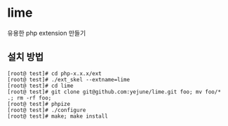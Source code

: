 lime
====

유용한 php extension 만들기


설치 방법
--------
```
[root@ test]# cd php-x.x.x/ext
[root@ test]# ./ext_skel --extname=lime
[root@ test]# cd lime
[root@ test]# git clone git@github.com:yejune/lime.git foo; mv foo/* .; rm -rf foo;
[root@ test]# phpize
[root@ test]# ./configure
[root@ test]# make; make install
```


